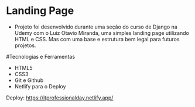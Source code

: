 # Landing Page

- Projeto foi desenvolvido durante uma seção do curso de Django na Udemy com o Luiz Otavio Miranda, uma simples landing page 
utilizando HTML e CSS. Mas com uma base e estrutura bem legal para futuros projetos. 

#Tecnologias e Ferramentas

- HTML5
- CSS3
- Git e Github
- Netlify para o Deploy

Deploy: https://itprofessionalday.netlify.app/
